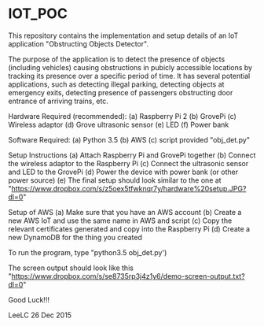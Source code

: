 # IOT_POC

This repository contains the implementation and setup details of an IoT application "Obstructing Objects Detector".

The purpose of the application is to detect the presence of objects (including vehicles) causing obstructions in pubicly accessible locations by tracking its presence over a specific period of time. It has several potential applications, such as detecting illegal parking, detecting objects at emergency exits, detecting presence of passengers obstructing door entrance of arriving trains, etc.

Hardware Required (recommended):
  (a) Raspberry Pi 2
  (b) GrovePi
  (c) Wireless adaptor
  (d) Grove ultrasonic sensor
  (e) LED
  (f) Power bank
  
Software Required:
  (a) Python 3.5
  (b) AWS
  (c) script provided "obj_det.py"
  
Setup Instructions
  (a) Attach Raspberry Pi and GrovePi together
  (b) Connect the wireless adaptor to the Raspberry Pi
  (c) Connect the ultrasonic sensor and LED to the GrovePi
  (d) Power the device with power bank (or other power source)
  (e) The final setup should look similar to the one at "https://www.dropbox.com/s/z5oex5tfwknqr7y/hardware%20setup.JPG?dl=0"
  
Setup of AWS
  (a) Make sure that you have an AWS account
  (b) Create a new AWS IoT and use the same name in AWS and script
  (c) Copy the relevant certificates generated and copy into the Raspberry Pi
  (d) Create a new DynamoDB for the thing you created

To run the program, type "python3.5 obj_det.py')

The screen output should look like this "https://www.dropbox.com/s/se8735rp3j4z1y6/demo-screen-output.txt?dl=0"


Good Luck!!!

LeeLC
26 Dec 2015

  
  
